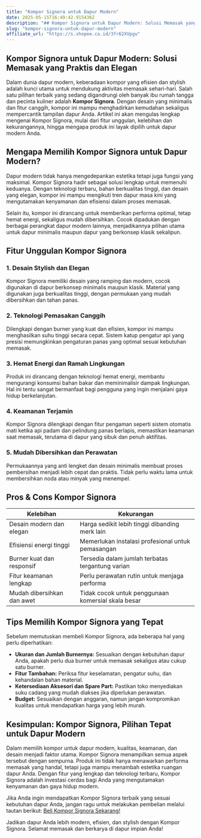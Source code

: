 ```yaml
---
title: "Kompor Signora untuk Dapur Modern"
date: 2025-05-15T16:49:42.915436Z
description: "## Kompor Signora untuk Dapur Modern: Solusi Memasak yang Praktis dan Elegan..."
slug: "kompor-signora-untuk-dapur-modern"
affiliate_url: "https://s.shopee.co.id/3fr62XVpgu"
---
```

## Kompor Signora untuk Dapur Modern: Solusi Memasak yang Praktis dan Elegan

Dalam dunia dapur modern, keberadaan kompor yang efisien dan stylish adalah kunci utama untuk mendukung aktivitas memasak sehari-hari. Salah satu pilihan terbaik yang sedang digandrungi oleh banyak ibu rumah tangga dan pecinta kuliner adalah **Kompor Signora**. Dengan desain yang minimalis dan fitur canggih, kompor ini mampu menghadirkan kemudahan sekaligus mempercantik tampilan dapur Anda. Artikel ini akan mengulas lengkap mengenai Kompor Signora, mulai dari fitur unggulan, kelebihan dan kekurangannya, hingga mengapa produk ini layak dipilih untuk dapur modern Anda.

## Mengapa Memilih Kompor Signora untuk Dapur Modern?

Dapur modern tidak hanya mengedepankan estetika tetapi juga fungsi yang maksimal. Kompor Signora hadir sebagai solusi lengkap untuk memenuhi keduanya. Dengan teknologi terbaru, bahan berkualitas tinggi, dan desain yang elegan, kompor ini mampu mengikuti tren dapur masa kini yang mengutamakan kenyamanan dan efisiensi dalam proses memasak.

Selain itu, kompor ini dirancang untuk memberikan performa optimal, tetap hemat energi, sekaligus mudah dibersihkan. Cocok dipadukan dengan berbagai perangkat dapur modern lainnya, menjadikannya pilihan utama untuk dapur minimalis maupun dapur yang berkonsep klasik sekalipun.

## Fitur Unggulan Kompor Signora

### 1. Desain Stylish dan Elegan

Kompor Signora memiliki desain yang ramping dan modern, cocok digunakan di dapur berkonsep minimalis maupun klasik. Material yang digunakan juga berkualitas tinggi, dengan permukaan yang mudah dibersihkan dan tahan panas.

### 2. Teknologi Pemasakan Canggih

Dilengkapi dengan burner yang kuat dan efisien, kompor ini mampu menghasilkan suhu tinggi secara cepat. Sistem katup pengatur api yang presisi memungkinkan pengaturan panas yang optimal sesuai kebutuhan memasak.

### 3. Hemat Energi dan Ramah Lingkungan

Produk ini dirancang dengan teknologi hemat energi, membantu mengurangi konsumsi bahan bakar dan meminimalisir dampak lingkungan. Hal ini tentu sangat bermanfaat bagi pengguna yang ingin menjalani gaya hidup berkelanjutan.

### 4. Keamanan Terjamin

Kompor Signora dilengkapi dengan fitur pengaman seperti sistem otomatis mati ketika api padam dan pelindung panas berlapis, memastikan keamanan saat memasak, terutama di dapur yang sibuk dan penuh aktifitas.

### 5. Mudah Dibersihkan dan Perawatan

Permukaannya yang anti lengket dan desain minimalis membuat proses pembersihan menjadi lebih cepat dan praktis. Tidak perlu waktu lama untuk membersihkan noda atau minyak yang menempel.

## Pros & Cons Kompor Signora

| Kelebihan                              | Kekurangan                                |
|----------------------------------------|------------------------------------------|
| Desain modern dan elegan             | Harga sedikit lebih tinggi dibanding merk lain |
| Efisiensi energi tinggi             | Memerlukan instalasi profesional untuk pemasangan |
| Burner kuat dan responsif            | Tersedia dalam jumlah terbatas tergantung varian |
| Fitur keamanan lengkap               | Perlu perawatan rutin untuk menjaga performa |
| Mudah dibersihkan dan awet          | Tidak cocok untuk penggunaan komersial skala besar |

## Tips Memilih Kompor Signora yang Tepat

Sebelum memutuskan membeli Kompor Signora, ada beberapa hal yang perlu diperhatikan:

- **Ukuran dan Jumlah Burnernya:** Sesuaikan dengan kebutuhan dapur Anda, apakah perlu dua burner untuk memasak sekaligus atau cukup satu burner.
- **Fitur Tambahan:** Periksa fitur keselamatan, pengatur suhu, dan kehandalan bahan material.
- **Ketersediaan Aksesori dan Spare Part:** Pastikan toko menyediakan suku cadang yang mudah diakses jika diperlukan perawatan.
- **Budget:** Sesuaikan dengan anggaran, namun jangan kompromikan kualitas untuk mendapatkan harga yang lebih murah.

## Kesimpulan: Kompor Signora, Pilihan Tepat untuk Dapur Modern

Dalam memilih kompor untuk dapur modern, kualitas, keamanan, dan desain menjadi faktor utama. Kompor Signora menampilkan semua aspek tersebut dengan sempurna. Produk ini tidak hanya menawarkan performa memasak yang handal, tetapi juga mampu menambah estetika ruangan dapur Anda. Dengan fitur yang lengkap dan teknologi terbaru, Kompor Signora adalah investasi cerdas bagi Anda yang mengutamakan kenyamanan dan gaya hidup modern.

Jika Anda ingin mendapatkan Kompor Signora terbaik yang sesuai kebutuhan dapur Anda, jangan ragu untuk melakukan pembelian melalui tautan berikut: [Beli Kompor Signora Sekarang!](https://s.shopee.co.id/3fr62XVpgu)

Jadikan dapur Anda lebih modern, efisien, dan stylish dengan Kompor Signora. Selamat memasak dan berkarya di dapur impian Anda!